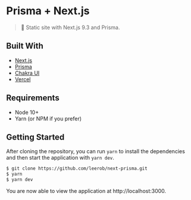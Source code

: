 # Prisma + Next.js

> 🚀 Static site with Next.js 9.3 and Prisma.

## Built With

- [Next.js](https://nextjs.org/)
- [Prisma](https://prisma.io/)
- [Chakra UI](https://chakra-ui.com/)
- [Vercel](https://vercel.com)

## Requirements

- Node 10+
- Yarn (or NPM if you prefer)

## Getting Started

After cloning the repository, you can run `yarn` to install the dependencies and then start the application with `yarn dev`.

```bash
$ git clone https://github.com/leerob/next-prisma.git
$ yarn
$ yarn dev
```

You are now able to view the application at http://localhost:3000.
